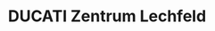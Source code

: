 ---
title: "DUCATI Zentrum Lechfeld"
url: /untermeitingen/ducati-zentrum-lechfeld/
shop: Motorrad
---